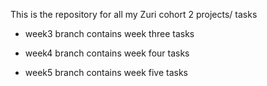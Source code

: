 This is the repository for all my Zuri cohort 2 projects/ tasks

- week3 branch contains week three tasks

- week4 branch contains week four tasks

- week5 branch contains week five tasks
